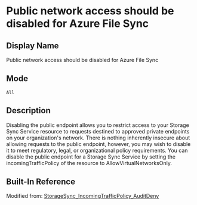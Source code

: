 # Public network access should be disabled for Azure File Sync

## Display Name

Public network access should be disabled for Azure File Sync

## Mode

`All`

## Description

Disabling the public endpoint allows you to restrict access to your Storage Sync Service resource to requests destined to approved private endpoints on your organization's network. There is nothing inherently insecure about allowing requests to the public endpoint, however, you may wish to disable it to meet regulatory, legal, or organizational policy requirements. You can disable the public endpoint for a Storage Sync Service by setting the incomingTrafficPolicy of the resource to AllowVirtualNetworksOnly.

## Built-In Reference

Modified from: [StorageSync_IncomingTrafficPolicy_AuditDeny](https://github.com/Azure/azure-policy/blob/master/built-in-policies/policyDefinitions/Storage/StorageSync_IncomingTrafficPolicy_AuditDeny.json)